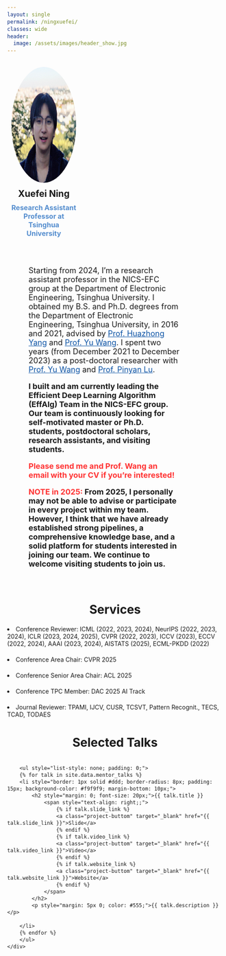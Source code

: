 ```yaml
---
layout: single
permalink: /ningxuefei/
classes: wide
header:
  image: /assets/images/header_show.jpg
---
```


<!-- <h1 class="custom_title"> Mentor </h1> -->

<style>
    /* Media query for small screens */
    @media (max-width: 768px) {
        div[style*="display: flex;"] {
            flex-direction: column; /* Stack elements vertically */
            align-items: center; /* Center align items */
        }
        div[style*="flex: 0 0 30%;"] {
            flex: 0 0 100%; /* Full width for small screens */
            text-align: center; /* Center text */
        }
        div[style*="flex: 0 0 70%;"] {
            flex: 0 0 100%; /* Full width for small screens */
            padding-left: 0; /* Remove left padding */
        }
    }
</style>

<!-- Start of Selection -->


<div style="display: flex; flex-wrap: wrap; margin: 20px 0;">
    <div style="flex: 0 0 30%; padding: 10px; text-align: center;">
        <img style="border-radius: 50%; width: 270px; height: 270px;" src="/assets/people_images/xuefei_2024_small.jpg" alt="Xuefei Ning">
        <h2 style="margin: 10px 0;">Xuefei Ning</h2>
        <h3 style="margin: 5px 0; font-size: 16px; color: #548dce;">Research Assistant Professor at Tsinghua University</h3>
        <!-- <h3>
            <a href="http://nicsefc.ee.tsinghua.edu.cn/" target="_blank" rel="noopener" style="text-decoration: none; color: #0c53a5;">
                NICS-EFC, EE Dept., Tsinghua University
            </a>
        </h3> -->
        <ul style="list-style: none; padding: 0; display: flex; justify-content: center;">
            <li style="margin: 0 10px;"><a style="color: black; transition: color 0.1s;" href="mailto:foxdoraame@gmail.com" aria-label="envelope" title="Email" onmouseover="this.style.color='#548dce'" onmouseout="this.style.color='black'"><i class="fas fa-envelope" style="font-size: 24px;"></i></a></li>
            <li style="margin: 0 10px;"><a style="color: black; transition: color 0.1s;" href="https://scholar.google.com/citations?user=oVslpJsAAAAJ" target="_blank" rel="noopener" aria-label="graduation-cap" title="Google Scholar" onmouseover="this.style.color='#548dce'" onmouseout="this.style.color='black'"><i class="fas fa-graduation-cap " style="font-size: 24px;"></i></a></li>
            <li style="margin: 0 10px;"><a style="color: black; transition: color 0.1s;" href="https://github.com/walkerning" target="_blank" rel="noopener" aria-label="github" title="GitHub" onmouseover="this.style.color='#548dce'" onmouseout="this.style.color='black'"><i class="fab fa-github" style="font-size: 24px;"></i></a></li>
            <li style="margin: 0 10px;"><a style="color: black; transition: color 0.1s;" href="https://nics-effalg.com/assets/cv/resume-xuefei-202412.pdf" target="_blank" rel="noopener" aria-label="cv" title="Personal CV" onmouseover="this.style.color='#548dce'" onmouseout="this.style.color='black'"><i class="fas fa-file-alt" style="font-size: 24px;"></i></a></li>
        </ul>
    </div>
    <div style="flex: 0 0 70%; padding: 10px; padding-left: 50px;  font-size: 18px;">
        <div style="margin-bottom: 30px;">
            <p>Starting from 2024, I’m a research assistant professor in the NICS-EFC group at the Department of Electronic Engineering, Tsinghua University. I obtained my B.S. and Ph.D. degrees from the Department of Electronic Engineering, Tsinghua University, in 2016 and 2021, advised by <a href="https://scholar.google.com/citations?user=3m8I0XAAAAAJ" target="_blank" rel="noopener" style="color: #0c53a5;">Prof. Huazhong Yang</a> and <a href="https://scholar.google.com.hk/citations?user=j8JGVvoAAAAJ" target="_blank" rel="noopener" style="color: #0c53a5;">Prof. Yu Wang</a>. I spent two years (from December 2021 to December 2023) as a post-doctoral researcher with <a href="https://scholar.google.com.hk/citations?user=j8JGVvoAAAAJ" target="_blank" rel="noopener" style="color: #0c53a5;">Prof. Yu Wang</a> and <a href="https://scholar.google.com/citations?user=KFQERBwAAAAJ" target="_blank" rel="noopener" style="color: #0c53a5;">Prof. Pinyan Lu</a>.</p>
            <b>I built and am currently leading the Efficient Deep Learning Algorithm (EffAlg) Team in the NICS-EFC group. Our team is continuously looking for self-motivated master or Ph.D. students, postdoctoral scholars, research assistants, and visiting students. <p style="color: #FF3333;">Please send me and Prof. Wang an email with your CV if you’re interested!</p></b>
          <b><span style="color: #FF3333;">NOTE in 2025:</span> From 2025, I personally may not be able to advise or participate in every project within my team. However, I think that we have already established strong pipelines, a comprehensive knowledge base, and a solid platform for students interested in joining our team. We continue to welcome visiting students to join us. </b>
        </div>
    </div>
</div>
<!-- End of Selection -->

<!--
<div style="margin: 20px 0;">
    <h1 style="text-align: center; margin-bottom: 20px;">Research Directions</h1>
    <div style="display: flex; flex-direction: column; gap: 20px;">
        <div style="font-weight: bold; margin-bottom: 10px;">1. Efficient deep learning (particularly efficient AIGC)</div>
            <p> We start to work on efficient DL since 2019. Since 2023, most of our new research works are centered around efficient AIGC. I am fascinated by a future where we can be enriched with experiences beyond the constraints we face whether physical, artificial, or otherwise. I think AIGC can play a vital role in shaping this future.</p>
              
             <p>We're countinously recruiting students who are interested in efficient deep learning techniques and feel excited about AIGC in similar ways.</p>
        <div style="font-weight: bold; margin-bottom: 10px;">2. Towards better reasoning</div>
            <p> Recently, I have been thinking about the gaps between current techniques and the efficient, intelligent AI I imagine. While my thoughts on “what are the most key gaps and promising pathways to mitigate them” are evolving as our exploration carries on, I’m currently drawing insights from our own cognition and learning to help AI infer and learn in a more efficient and reliable way.</p>
    </div>
</div>
-->


<div style="margin: 20px 0;">
    <h1 style="text-align: center; margin-bottom: 20px;">Services</h1>
    <div style="display: flex; flex-direction: column; gap: 20px;">
    <li>Conference Reviewer: ICML (2022, 2023, 2024), NeurIPS (2022, 2023, 2024), ICLR (2023, 2024, 2025), CVPR (2022, 2023), ICCV (2023), ECCV (2022, 2024), AAAI (2023, 2024), AISTATS (2025), ECML-PKDD (2022)</li>
    <li>Conference Area Chair: CVPR 2025</li>
    <li>Conference Senior Area Chair: ACL 2025</li>
    <li>Conference TPC Member: DAC 2025 AI Track</li>
    <li>Journal Reviewer: TPAMI, IJCV, CUSR, TCSVT, Pattern Recognit., TECS, TCAD, TODAES</li>
</div>


<div style="margin: 20px 0;">
    <h1 style="text-align: center; margin-bottom: 20px;">Selected Talks</h1>
    <div style="display: flex; flex-direction: column; gap: 20px;">

        <ul style="list-style: none; padding: 0;">
        {% for talk in site.data.mentor_talks %}
        <li style="border: 1px solid #ddd; border-radius: 8px; padding: 15px; background-color: #f9f9f9; margin-bottom: 10px;">
            <h2 style="margin: 0; font-size: 20px;">{{ talk.title }}
                <span style="text-align: right;;">
                    {% if talk.slide_link %}
                    <a class="project-buttom" target="_blank" href="{{ talk.slide_link }}">Slide</a>
                    {% endif %}
                    {% if talk.video_link %}
                    <a class="project-buttom" target="_blank" href="{{ talk.video_link }}">Video</a>
                    {% endif %}
                    {% if talk.website_link %}
                    <a class="project-buttom" target="_blank" href="{{ talk.website_link }}">Website</a>
                    {% endif %}
                </span>
            </h2>
            <p style="margin: 5px 0; color: #555;">{{ talk.description }}</p>
            
        </li>
        {% endfor %}
        </ul>
    </div>
</div>
